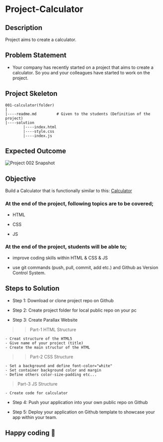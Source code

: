 # Project-Calculator 

## Description
Project aims to create a calculator.

## Problem Statement

- Your company has recently started on a project that aims to create a calculator. So you and your colleagues have started to work on the project.

## Project Skeleton 

```
001-calculator(folder)
|
|----readme.md         # Given to the students (Definition of the project)          
|----solution
        |----index.html  
        |----style.css   
        |----index.js
```

## Expected Outcome

![Project 002 Snapshot](Project_002_.png)

## Objective

Build a Calculator that is functionally similar to this: [Calculator]( https://codepen.io/AaronClarusway/full/KKzRdvo)

### At the end of the project, following topics are to be covered;

- HTML 

- CSS

- JS


### At the end of the project, students will be able to;

- improve coding skills within HTML & CSS & JS

- use git commands (push, pull, commit, add etc.) and Github as Version Control System.

## Steps to Solution
  
- Step 1: Download or clone project repo on Github 

- Step 2: Create project folder for local public repo on your pc

- Step 3: Create Parallax Website

>>Part-1 HTML Structure

	- Creat structure of the HTML5
	- Give name of your project (title)
	- Create the main structur of the HTML

>>Part-2 CSS Structure

	- Set a background and define font-color="white"
	- Set container background color and margin
	- Define others color-size-padding etc...

>Part-3 JS Structure

	- Create code for calculator
	
- Step 4: Push your application into your own public repo on Github

- Step 5: Deploy your application on Github template to showcase your app within your team.


## Happy coding 💪

